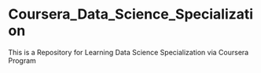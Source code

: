 # Coursera_Data_Science_Specialization
This is a Repository for Learning Data Science Specialization via Coursera Program
